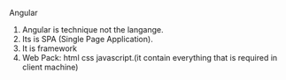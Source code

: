 
Angular

1.  Angular is technique not the langange.
2.  Its is SPA (Single Page Application).
3.  It is framework
2.  Web Pack: html css javascript.(it contain everything that is required in client machine)
